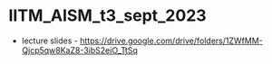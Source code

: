 # IITM_AISM_t3_sept_2023

- lecture slides - https://drive.google.com/drive/folders/1ZWfMM-Qjcp5qw8KaZ8-3ibS2eiO_TtSq